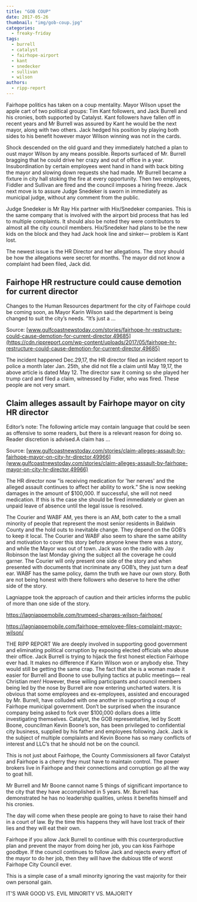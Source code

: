 ```yaml
---
title: "GOB COUP"
date: 2017-05-26
thumbnail: "img/gob-coup.jpg"
categories: 
  - freaky-friday
tags: 
  - burrell
  - catalyst
  - fairhope-airport
  - kant
  - snedecker
  - sullivan
  - wilson
authors: 
  - ripp-report
---
```


Fairhope politics has taken on a coup mentality. Mayor Wilson upset the apple cart of two political groups: Tim Kant followers, and Jack Burrell and his cronies, both supported by Catalyst. Kant followers have fallen off in recent years and Mr Burrell was assured by Kant he would be the next mayor, along with two others. Jack hedged his position by playing both sides to his benefit however mayor Wilson winning was not in the cards.

Shock descended on the old guard and they immediately hatched a plan to oust mayor Wilson by any means possible. Reports surfaced of Mr. Burrell bragging that he could drive her crazy and out of office in a year. Insubordination by certain employees went hand in hand with back biting the mayor and slowing down requests she had made. Mr Burrell became a fixture in city hall stoking the fire at every opportunity. Then two employees, Fiddler and Sullivan are fired and the council imposes a hiring freeze. Jack next move is to assure Judge Snedeker is sworn in immediately as municipal judge, without any comment from the public.

Judge Snedeker is Mr Ray Hix partner with Hix/Snedeker companies. This is the same company that is involved with the airport bid process that has led to multiple complaints. It should also be noted they were contributors to almost all the city council members. Hix/Snedeker had plans to be the new kids on the block and they had Jack hook line and sinker― problem is Kant lost.

The newest issue is the HR Director and her allegations. The story should be how the allegations were secret for months. The mayor did not know a complaint had been filed, Jack did.

## Fairhope HR restructure could cause demotion for current director

Changes to the Human Resources department for the city of Fairhope could be coming soon, as Mayor Karin Wilson said the department is being changed to suit the city’s needs. “It’s just a …

Source: [www.gulfcoastnewstoday.com/stories/fairhope-hr-restructure-could-cause-demotion-for-current-director,49685](https://cdn.rippreport.com/wp-content/uploads/2017/05/fairhope-hr-restructure-could-cause-demotion-for-current-director,49685)

The incident happened Dec.29,17, the HR director filed an incident report to police a month later Jan. 25th, she did not file a claim until May 19,17, the above article is dated May 12. The director saw it coming so she played her trump card and filed a claim, witnessed by Fidler, who was fired. These people are not very smart.

## Claim alleges assault by Fairhope mayor on city HR director

Editor’s note: The following article may contain language that could be seen as offensive to some readers, but there is a relevant reason for doing so. Reader discretion is advised.A claim has …

Source: [www.gulfcoastnewstoday.com/stories/claim-alleges-assault-by-fairhope-mayor-on-city-hr-director,49966](www.gulfcoastnewstoday.com/stories/claim-alleges-assault-by-fairhope-mayor-on-city-hr-director,49966)

The HR director now “is receiving medication for 'her nerves' and the alleged assault continues to affect her ability to work.” She is now seeking damages in the amount of $100,000. If successful, she will not need medication. If this is the case she should be fired immediately or given an unpaid leave of absence until the legal issue is resolved.

The Courier and WABF AM, yes there is an AM, both cater to the a small minority of people that represent the most senior residents in Baldwin County and the hold outs to inevitable change. They depend on the GOB’s to keep it local. The Courier and WABF also seem to share the same ability and motivation to cover this story before anyone knew there was a story, and while the Mayor was out of town. Jack was on the radio with Jay Robinson the last Monday giving the subject all the coverage he could garner. The Courier will only present one side of the story and when presented with documents that incriminate any GOB’s, they just turn a deaf ear. WABF has the same policy, damn the truth we have our own story. Both are not being honest with there followers who deserve to here the other side of the story.

Lagniappe took the approach of caution and their articles informs the public of more than one side of the story.

https://lagniappemobile.com/trumped-charges-wilson-fairhope/

https://lagniappemobile.com/fairhope-employee-files-complaint-mayor-wilson/

THE RIPP REPORT We are deeply involved in supporting good government and eliminating political corruption by exposing elected officials who abuse their office. Jack Burrell is trying to hijack the first honest election Fairhope ever had. It makes no difference if Karin Wilson won or anybody else. They would still be getting the same crap. The fact that she is a woman made it easier for Burrell and Boone to use bullying tactics at public meetings― real Christian men! However, these willing participants and council members being led by the nose by Burrell are now entering uncharted waters. It is obvious that some employees and ex-employees, assisted and encouraged by Mr. Burrell, have colluded with one another in supporting a coup of Fairhope municipal government. Don’t be surprised when the insurance company being asked to fork over $100,000 dollars does a little investigating themselves. Catalyst, the GOB representative, led by Scott Boone, councilman Kevin Boone’s son, has been privileged to confidential city business, supplied by his father and employees following Jack. Jack is the subject of multiple complaints and Kevin Boone has so many conflicts of interest and LLC’s that he should not be on the council.

This is not just about Fairhope, the County Commissioners all favor Catalyst and Fairhope is a cherry they must have to maintain control. The power brokers live in Fairhope and their connections and corruption go all the way to goat hill.

Mr Burrell and Mr Boone cannot name 5 things of significant importance to the city that they have accomplished in 5 years. Mr. Burrell has demonstrated he has no leadership qualities, unless it benefits himself and his cronies.

The day will come when these people are going to have to raise their hand in a court of law. By the time this happens they will have lost track of their lies and they will eat their own.

Fairhope if you allow Jack Burrell to continue with this counterproductive plan and prevent the mayor from doing her job, you can kiss Fairhope goodbye. If the council continues to follow Jack and rejects every effort of the mayor to do her job, then they will have the dubious title of worst Fairhope City Council ever.

This is a simple case of a small minority ignoring the vast majority for their own personal gain.

IT’S WAR GOOD VS. EVIL MINORITY VS. MAJORITY
